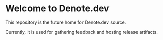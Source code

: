 # Welcome to Denote.dev

This repository is the future home for Denote.dev source.

Currently, it is used for gathering feedback and hosting release artifacts.
